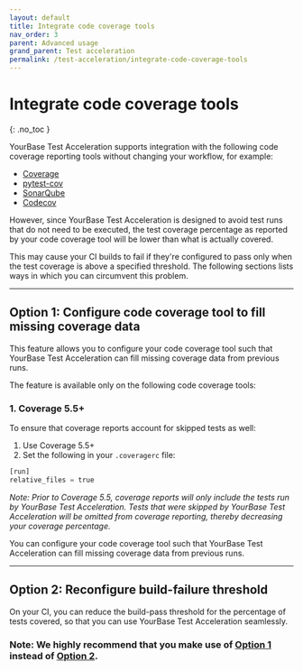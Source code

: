```yaml
---
layout: default
title: Integrate code coverage tools
nav_order: 3
parent: Advanced usage
grand_parent: Test acceleration
permalink: /test-acceleration/integrate-code-coverage-tools
---
```


# Integrate code coverage tools
{: .no_toc }

YourBase Test Acceleration supports integration with the following code coverage reporting tools without changing your workflow, for example:
- [Coverage](https://coverage.readthedocs.io/en/coverage-5.5/)
- [pytest-cov](https://pypi.org/project/pytest-cov/)
- [SonarQube](https://www.sonarqube.org/)
- [Codecov](https://about.codecov.io/)

However, since YourBase Test Acceleration is designed to avoid test runs that do not need to be executed, the test coverage percentage as reported by your code coverage tool will be lower than what is actually covered. 

This may cause your CI builds to fail if they're configured to pass only when the test coverage is above a specified threshold. The following sections lists ways in which you can circumvent this problem.

---

## Option 1: Configure code coverage tool to fill missing coverage data

This feature allows you to configure your code coverage tool such that YourBase Test Acceleration can fill missing coverage data from previous runs.

The feature is available only on the following code coverage tools:

### 1. Coverage 5.5+

To ensure that coverage reports account for skipped tests as well:
1. Use Coverage 5.5+
2. Set the following in your `.coveragerc` file:

```python
[run]
relative_files = true
```

_Note: Prior to Coverage 5.5, coverage reports will only include the tests run by YourBase Test Acceleration. Tests that were skipped by YourBase Test Acceleration will be omitted from coverage reporting, thereby decreasing your coverage percentage._

You can configure your code coverage tool such that YourBase Test Acceleration can fill missing coverage data from previous runs.

---

## Option 2: Reconfigure build-failure threshold

On your CI, you can reduce the build-pass threshold for the percentage of tests covered, so that you can use YourBase Test Acceleration seamlessly.

### Note: We highly recommend that you make use of [Option 1](#option-1-configure-code-coverage-tool-to-fill-missing-coverage-data) instead of [Option 2](#option-2-reconfigure-build-failure-threshold). 